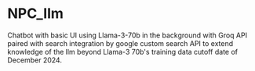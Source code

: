 # NPC_llm

Chatbot with basic UI using Llama-3-70b in the background with Groq API paired with search integration by google custom search API to extend knowledge of the llm beyond Llama-3 70b's training data cutoff date of December 2024.
